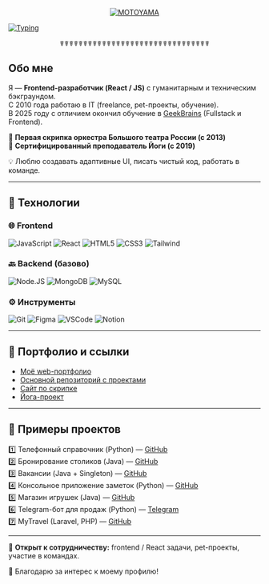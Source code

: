 <p align="center">
  <a href="https://motoyama.one" target="_blank">
    <img src="https://motoyama.org/mt-content/uploads/2024/06/logo.png" alt="MOTOYAMA" title="MOTOYAMA">
  </a>
</p>

[![Typing](https://readme-typing-svg.herokuapp.com?color=%2336BCF7&lines=👋+Hi+there!+I'm+Dayiawan!+%20🙏)](https://motoyama.one)

<p align="center">☤☤☤☤☤☤☤☤☤☤☤☤☤☤☤☤☤☤☤☤☤☤☤☤☤☤☤☤☤☤☤☤</p>

## Обо мне

Я — **Frontend-разработчик (React / JS)** с гуманитарным и техническим бэкграундом.  
С 2010 года работаю в IT (freelance, pet-проекты, обучение).  
В 2025 году с отличием окончил обучение в [GeekBrains](https://motoyama.one/mt-content/uploads/2025/02/diploma.jpg) (Fullstack и Frontend).

🎻 **Первая скрипка оркестра Большого театра России (с 2013)**  
🧘 **Сертифицированный преподаватель Йоги (с 2019)**  

💡 Люблю создавать адаптивные UI, писать чистый код, работать в команде.

---

## 🔧 Технологии

### 🌐 Frontend
![JavaScript](https://img.shields.io/badge/JavaScript-F7DF1E?style=for-the-badge&logo=javascript&logoColor=black)
![React](https://img.shields.io/badge/React-61DAFB?style=for-the-badge&logo=react&logoColor=black)
![HTML5](https://img.shields.io/badge/HTML5-E34F26?style=for-the-badge&logo=html5&logoColor=white)
![CSS3](https://img.shields.io/badge/CSS3-1572B6?style=for-the-badge&logo=css3&logoColor=white)
![Tailwind](https://img.shields.io/badge/Tailwind_CSS-38B2AC?style=for-the-badge&logo=tailwind-css&logoColor=white)

### 🔙 Backend (базово)
![Node.JS](https://img.shields.io/badge/Node.js-339933?style=for-the-badge&logo=nodedotjs&logoColor=white)
![MongoDB](https://img.shields.io/badge/MongoDB-47A248?style=for-the-badge&logo=mongodb&logoColor=white)
![MySQL](https://img.shields.io/badge/MySQL-4479A1?style=for-the-badge&logo=mysql&logoColor=white)

### ⚙️ Инструменты
![Git](https://img.shields.io/badge/Git-F05032?style=for-the-badge&logo=git&logoColor=white)
![Figma](https://img.shields.io/badge/Figma-F24E1E?style=for-the-badge&logo=figma&logoColor=white)
![VSCode](https://img.shields.io/badge/VS_Code-007ACC?style=for-the-badge&logo=visualstudiocode&logoColor=white)
![Notion](https://img.shields.io/badge/Notion-000000?style=for-the-badge&logo=notion&logoColor=white)

---

## 🌟 Портфолио и ссылки

- [Моё web-портфолио](https://motoyama.one)  
- [Основной репозиторий с проектами](https://github.com/DAYIAWAN/Course-at-GB#-итоговые-работы-)  
- [Сайт по скрипке](https://violinuniversal.com)  
- [Йога-проект](https://yama.pro)

---

## 💼 Примеры проектов

1️⃣ Телефонный справочник (Python) — [GitHub](https://github.com/DAYIAWAN/Course-at-GB/tree/main/myCourses/1___FinalTask___2023)  
2️⃣ Бронирование столиков (Java) — [GitHub](https://github.com/DAYIAWAN/Course-at-GB/tree/main/myCourses/2___FinalTask___2023)  
3️⃣ Вакансии (Java + Singleton) — [GitHub](https://github.com/DAYIAWAN/Course-at-GB/tree/main/myCourses/3___FinalTask___2023)  
4️⃣ Консольное приложение заметок (Python) — [GitHub](https://github.com/DAYIAWAN/Course-at-GB/tree/main/myCourses/4___FinalTask___2023)  
5️⃣ Магазин игрушек (Java) — [GitHub](https://github.com/DAYIAWAN/Course-at-GB/tree/main/myCourses/5___FinalTask___2023)  
6️⃣ Telegram-бот для продаж (Python) — [Telegram](https://t.me/MOTOYAMA_bot)  
7️⃣ MyTravel (Laravel, PHP) — [GitHub](https://github.com/DAYIAWAN/Course-at-GB/tree/main/myCourses/PHP/Laravel)

---

💬 **Открыт к сотрудничеству:** frontend / React задачи, pet-проекты, участие в командах.

🙏 Благодарю за интерес к моему профилю!

<p align="center">
  <img src="https://motoyama.one/mt-content/uploads/2016/08/image0.gif" alt="">
  <img src="https://motoyama.one/mt-content/uploads/2016/08/image0.gif" alt="">
  <img src="https://motoyama.one/mt-content/uploads/2016/08/image0.gif" alt="">
</p>
